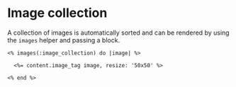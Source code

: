 # Image collection

A collection of images is automatically sorted and can be rendered by using the `images` helper and passing a block.

```
<% images(:image_collection) do |image| %>

  <%= content.image_tag image, resize: '50x50' %>

<% end %>
```

